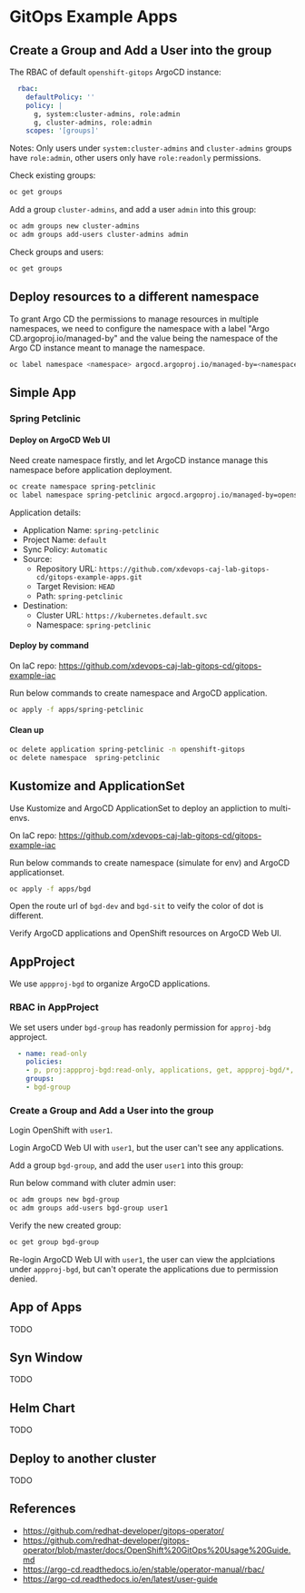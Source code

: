 # GitOps Example Apps

## Create a Group and Add a User into the group

The RBAC of default `openshift-gitops` ArgoCD instance:

```yaml
  rbac:
    defaultPolicy: ''
    policy: |
      g, system:cluster-admins, role:admin
      g, cluster-admins, role:admin
    scopes: '[groups]'
```

Notes: Only users under `system:cluster-admins` and `cluster-admins` groups have `role:admin`, other users only have `role:readonly` permissions.

Check existing groups:
```bash
oc get groups
```

Add a group `cluster-admins`, and add a user `admin` into this group:
```bash
oc adm groups new cluster-admins
oc adm groups add-users cluster-admins admin
```

Check groups and users:
```bash
oc get groups
```

## Deploy resources to a different namespace

To grant Argo CD the permissions to manage resources in multiple namespaces, we need to configure the namespace with a label "Argo CD.argoproj.io/managed-by" and the value being the namespace of the Argo CD instance meant to manage the namespace.

```bash
oc label namespace <namespace> argocd.argoproj.io/managed-by=<namespace of argocd instance>
```

## Simple App


### Spring Petclinic

#### Deploy on ArgoCD Web UI

Need create namespace firstly, and let ArgoCD instance manage this namespace before application deployment.

```bash
oc create namespace spring-petclinic
oc label namespace spring-petclinic argocd.argoproj.io/managed-by=openshift-gitops
```

Application details:
- Application Name: `spring-petclinic`
- Project Name: `default`
- Sync Policy: `Automatic`
- Source:
  - Repository URL: `https://github.com/xdevops-caj-lab-gitops-cd/gitops-example-apps.git`
  - Target Revision: `HEAD`
  - Path: `spring-petclinic`
- Destination:
  - Cluster URL: `https://kubernetes.default.svc`
  - Namespace: `spring-petclinic`

#### Deploy by command

On IaC repo: https://github.com/xdevops-caj-lab-gitops-cd/gitops-example-iac

Run below commands to create namespace and ArgoCD application.

```bash
oc apply -f apps/spring-petclinic
```

#### Clean up

```bash
oc delete application spring-petclinic -n openshift-gitops
oc delete namespace  spring-petclinic
```

## Kustomize and ApplicationSet

Use Kustomize and ArgoCD ApplicationSet to deploy an appliction to multi-envs.

On IaC repo: https://github.com/xdevops-caj-lab-gitops-cd/gitops-example-iac

Run below commands to create namespace (simulate for env) and ArgoCD applicationset.

```bash
oc apply -f apps/bgd
```

Open the route url of `bgd-dev` and `bgd-sit` to veify the color of dot is different.

Verify ArgoCD applications and OpenShift resources on ArgoCD Web UI.



## AppProject

We use `appproj-bgd` to organize ArgoCD applications.

### RBAC in AppProject

We set users under `bgd-group` has readonly permission for `approj-bdg` approject.

```yaml
  - name: read-only
    policies:
    - p, proj:appproj-bgd:read-only, applications, get, appproj-bgd/*, allow
    groups:
    - bgd-group
```

### Create a Group and Add a User into the group

Login OpenShift with `user1`.

Login ArgoCD Web UI with `user1`, but the user can't see any applications.

Add a group `bgd-group`, and add the user `user1` into this group:

Run below command with cluter admin user:
```bash
oc adm groups new bgd-group
oc adm groups add-users bgd-group user1
```

Verify the new created group:
```bash
oc get group bgd-group
```

Re-login ArgoCD Web UI with `user1`, the user can view the applciations under `appproj-bgd`, but can't operate the applications due to permission denied.



## App of Apps

TODO

## Syn Window

TODO


## Helm Chart

TODO

## Deploy to another cluster

TODO

## References

- https://github.com/redhat-developer/gitops-operator/
- https://github.com/redhat-developer/gitops-operator/blob/master/docs/OpenShift%20GitOps%20Usage%20Guide.md
- https://argo-cd.readthedocs.io/en/stable/operator-manual/rbac/
- https://argo-cd.readthedocs.io/en/latest/user-guide
